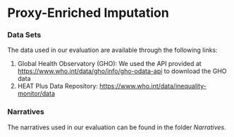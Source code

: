# Proxy-Enriched Imputation

### Data Sets

The data used in our evaluation are available through the following links:

1. Global Health Observatory (GHO): We used the API provided at https://www.who.int/data/gho/info/gho-odata-api to download the GHO data
2. HEAT Plus Data Repository: https://www.who.int/data/inequality-monitor/data

### Narratives

The narratives used in our evaluation can be found in the folder _Narratives_.

